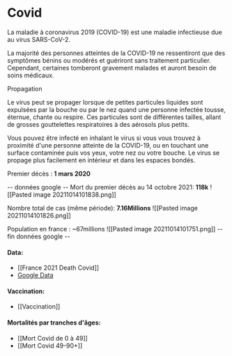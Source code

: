  # Covid
 
 La maladie à coronavirus 2019 (COVID-19) est une maladie infectieuse due au virus SARS-CoV-2.

La majorité des personnes atteintes de la COVID-19 ne ressentiront que des symptômes bénins ou modérés et guériront sans traitement particulier. Cependant, certaines tomberont gravement malades et auront besoin de soins médicaux.

Propagation

Le virus peut se propager lorsque de petites particules liquides sont expulsées par la bouche ou par le nez quand une personne infectée tousse, éternue, chante ou respire. Ces particules sont de différentes tailles, allant de grosses gouttelettes respiratoires à des aérosols plus petits.

Vous pouvez être infecté en inhalant le virus si vous vous trouvez à proximité d'une personne atteinte de la COVID-19, ou en touchant une surface contaminée puis vos yeux, votre nez ou votre bouche. Le virus se propage plus facilement en intérieur et dans les espaces bondés.


Premier décès : **1 mars 2020**

-- données google --
Mort du premier décès au 14 octobre 2021: **118k**
![[Pasted image 20211014101838.png]]

Nombre total de cas (même période): **7.16Millions**
![[Pasted image 20211014101826.png]]

Population en france : ~67millions
![[Pasted image 20211014101751.png]]
-- fin données google --

#### Data:
- [[France 2021 Death Covid]]
- [Google Data](https://www.google.com/search?q=mort+covid&rlz=1C1VDKB_frFR953FR953&oq=mort+covid+&aqs=chrome..69i57j69i59l2j35i39j0i20i263i433i512l2j0i512j69i60.1167j0j7&sourceid=chrome&ie=UTF-8)

#### Vaccination:
- [[Vaccination]]

#### Mortalités par tranches d'âges:
- [[Mort Covid de 0 à 49]]
- [[Mort Covid 49-90+]]